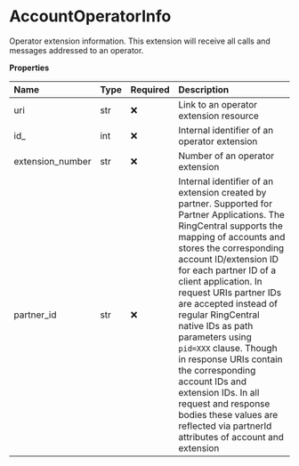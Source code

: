 # AccountOperatorInfo

Operator extension information. This extension will receive all calls and messages addressed to an operator.

**Properties**

| Name             | Type | Required | Description                                                                                                                                                                                                                                                                                                                                                                                                                                                                                                                                                                   |
| :--------------- | :--- | :------- | :---------------------------------------------------------------------------------------------------------------------------------------------------------------------------------------------------------------------------------------------------------------------------------------------------------------------------------------------------------------------------------------------------------------------------------------------------------------------------------------------------------------------------------------------------------------------------- |
| uri              | str  | ❌       | Link to an operator extension resource                                                                                                                                                                                                                                                                                                                                                                                                                                                                                                                                        |
| id\_             | int  | ❌       | Internal identifier of an operator extension                                                                                                                                                                                                                                                                                                                                                                                                                                                                                                                                  |
| extension_number | str  | ❌       | Number of an operator extension                                                                                                                                                                                                                                                                                                                                                                                                                                                                                                                                               |
| partner_id       | str  | ❌       | Internal identifier of an extension created by partner. Supported for Partner Applications. The RingCentral supports the mapping of accounts and stores the corresponding account ID/extension ID for each partner ID of a client application. In request URIs partner IDs are accepted instead of regular RingCentral native IDs as path parameters using `pid=XXX` clause. Though in response URIs contain the corresponding account IDs and extension IDs. In all request and response bodies these values are reflected via partnerId attributes of account and extension |

<!-- This file was generated by liblab | https://liblab.com/ -->
